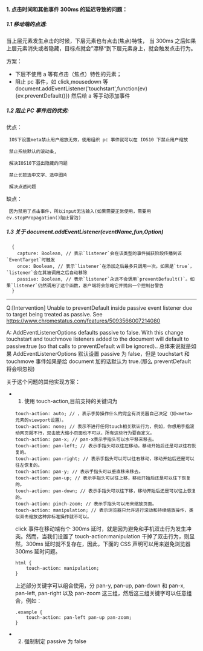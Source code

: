 #### 1. 点击时间和其他事件 300ms 的延迟导致的问题：

##### 1.1 移动端的点透:

当上层元素发生点击的时候，下层元素也有点击(焦点)特性， 当 300ms 之后如果上层元素消失或者隐藏，目标点就会”漂移“到下层元素身上，就会触发点击行为。

方案：

- 下层不使用 a 等有点击（焦点）特性的元素；
- 阻止 pc 事件，如 click,mousedown 等
  document.addEventListener('touchstart',function(ev){ev.preventDefault()})
  然后给 a 等手动添加事件

##### 1.2 阻止 PC 事件后的优劣:

优点：

     IOS下设置meta禁止用户缩放无效，使用组织 pc 事件就可以在 IOS10 下禁止用户缩放

     禁止系统默认的滚动条,

     解决IOS10下溢出隐藏的问题

     禁止长按选中文字、选中图片

     解决点透问题

缺点：

     因为禁用了点击事件，所以input无法输入(如果需要正常使用，需要用ev.stopPropagation()阻止冒泡)

##### 1.3 关于 document.addEventListener(eventName,fun,Option)

```
  {
    capture: Boolean, // 表示`listener`会在该类型的事件捕获阶段传播到该`EventTarget`时触发
    once: Boolean, // 表示`listener`在添加之后最多只调用一次。如果是`true`，`listener`会在其被调用之后自动移除
    passive: Boolean, // 表示`listener`永远不会调用`preventDefault()`。如果`listener`仍然调用了这个函数，客户端将会忽略它并抛出一个控制台警告
  }
```

<hr/>

Q:[Intervention] Unable to preventDefault inside passive event listener due to target being treated as passive. See https://www.chromestatus.com/features/5093566007214080

A: AddEventListenerOptions defaults passive to false. With this change touchstart and touchmove listeners added to the document will default to passive:true (so that calls to preventDefault will be ignored)..
总体来说就是如果 AddEventListenerOptions 默认设置 passive 为 false，但是 touchstart 和 touchmove 事件如果是给 document 加的话默认为 true.(那么 preventDefault 将会呗忽视)

关于这个问题的其他实现方案：

- 1. 使用 touch-action,目前支持的关键词为

  ```
  touch-action: auto; // ，表示手势操作什么的完全有浏览器自己决定（如<meta>元素的viewport设置）。
  touch-action: none; // 表示不进行任何touch相关默认行为，例如，你想用手指滚动网页就不行，双击放大缩小页面也不可以，所有这些行为要自定义。
  touch-action: pan-x; // pan-x表示手指头可以水平移来移去。
  touch-action: pan-left; // 表示手指头可以往左移动，移动开始后还是可以往右恢复的。
  touch-action: pan-right; // 表示手指头可以可以往右移动，移动开始后还是可以往左恢复的。
  touch-action: pan-y; // 表示手指头可以垂直移来移去。
  touch-action: pan-up; // 表示手指头可以往上移，移动开始后还是可以往下恢复的。
  touch-action: pan-down; // 表示手指头可以往下移，移动开始后还是可以往上恢复的。
  touch-action: pinch-zoom; // 表示手指头可以用来缩放页面。
  touch-action: manipulation; // 表示浏览器只允许进行滚动和持续缩放操作，类似双击缩放这种非标准操作就不可以。
  ```

  click 事件在移动端有个 300ms 延时，就是因为避免和手机双击行为发生冲突。然而，当我们设置了 touch-action:manipulation 干掉了双击行为，则显然，300ms 延时就不复存在，因此，下面的 CSS 声明可以用来避免浏览器 300ms 延时问题。

  ```
  html {
      touch-action: manipulation;
  }
  ```

  上述部分关键字可以组合使用，分 pan-y, pan-up, pan-down 和 pan-x, pan-left, pan-right 以及 pan-zoom 这三组，然后这三组关键字可以任意组合，例如：

  ```
  .example {
      touch-action: pan-left pan-up pan-zoom;
  }
  ```

- 2. 强制制定 passive 为 false
